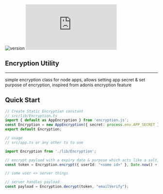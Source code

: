 ![version](https://img.shields.io/github/package-json/v/Venipa/encryption.js/master?style=flat&label=encryption.js)
![NPM Version](https://img.shields.io/npm/v/encryption.js?label=npm)

## Encryption Utility
---
simple encryption class for node apps, allows setting app secret & set purpose of encryption, inspired from adonis encryption feature

## Quick Start

```ts
// Create Static Encryption constant
// src/lib/Encryption.ts
import { default as AppEncryption } from 'encryption.js';
const Encryption = new AppEncryption({ secret: process.env.APP_SECRET })
export default Encryption;

// usage
// src/app.ts or any other ts to use

import Encryption from './lib/Encryption';

// encrypt payload with a expiry date & purpose which acts like a salt, decrypting will require the purpose to return the encrypted object, otherwise null
const token = Encryption.encrypt({ userId: "<some id>" }, Date.now() + 1000 * 60 * 60, "emailVerify");

// some user <> server things

// server handles payload
const payload = Encryption.decrypt(token, "emailVerify");
```
